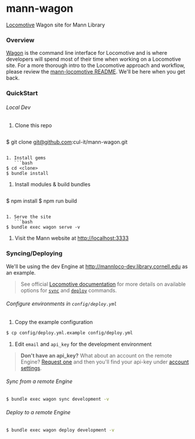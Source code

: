 # mann-wagon
[Locomotive](http://locomotivecms.com) Wagon site for Mann Library

### Overview

[Wagon](http://github.com/locomotivecms/wagon) is the command line interface for Locomotive and is where developers will spend most of their time when working on a Locomotive site. For a more thorough intro to the Locomotive approach and workflow, please review the [mann-locomotive README](http://github.com/cul-it/mann-locomotive#overview). We'll be here when you get back.

### QuickStart

###### Local Dev

1. Clone this repo
    ```bash
$ git clone git@github.com:cul-it/mann-wagon.git
```

1. Install gems
   ```bash
$ cd <clone>
$ bundle install
```

1. Install modules & build bundles
   ```bash
$ npm install
$ npm run build
```

1. Serve the site
   ```bash
$ bundle exec wagon serve -v
```

1. Visit the Mann website at [http://localhost:3333](http://localhost:3333)

### Syncing/Deploying

We'll be using the dev Engine at http://mannloco-dev.library.cornell.edu as an example.

  > See official [Locomotive documentation](https://locomotive-v3.readme.io/docs) for more details on available options for [`sync`](https://locomotive-v3.readme.io/docs/synchronize-content) and [`deploy`](https://locomotive-v3.readme.io/docs/deploy) commands.

###### Configure environments in `config/deploy.yml`

1. Copy the example configuration

  ```bash
$ cp config/deploy.yml.example config/deploy.yml
```

1. Edit `email` and `api_key` for the development environment

  > **Don't have an api_key?** What about an account on the remote Engine? [Request one](http://mannloco-dev.library.cornell.edu/locomotive/sign_up) and then you'll find your api-key under [account settings](http://mannloco-dev.library.cornell.edu/locomotive/my_account/edit?_location=%2Flocomotive%2Fsites#api).

###### Sync from a remote Engine

```bash
$ bundle exec wagon sync development -v
```

###### Deploy to a remote Engine

```bash
$ bundle exec wagon deploy development -v
```

